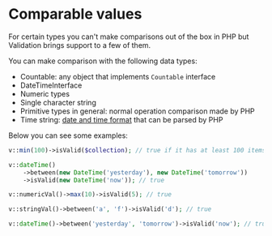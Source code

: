 # Comparable values

For certain types you can't make comparisons out of the box in PHP but
Validation brings support to a few of them.

You can make comparison with the following data types:

- Countable: any object that implements `Countable` interface
- DateTimeInterface
- Numeric types
- Single character string
- Primitive types in general: normal operation comparison made by PHP
- Time string: [date and time format](http://php.net/datetime.formats) 
that can be parsed by PHP

Below you can see some examples:

```php
v::min(100)->isValid($collection); // true if it has at least 100 items

v::dateTime()
    ->between(new DateTime('yesterday'), new DateTime('tomorrow'))
    ->isValid(new DateTime('now')); // true

v::numericVal()->max(10)->isValid(5); // true

v::stringVal()->between('a', 'f')->isValid('d'); // true

v::dateTime()->between('yesterday', 'tomorrow')->isValid('now'); // true
```